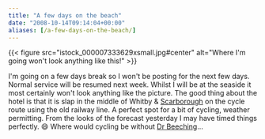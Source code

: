 ```yaml
---
title: "A few days on the beach"
date: "2008-10-14T09:14:04+00:00"
aliases: [/a-few-days-on-the-beach/]
---
```


{{< figure src="istock_000007333629xsmall.jpg#center" alt="Where I'm going won't look anything like this!" >}}

I'm going on a few days break so I won't be posting for the next few days. Normal service will be resumed next week. Whilst I will be at the seaside it most certainly won't look anything like the picture. The good thing about the hotel is that it is slap in the middle of Whitby &amp; [Scarborough](https://en.wikipedia.org/wiki/Scarborough,_North_Yorkshire) on the cycle route using the old railway line. A perfect spot for a bit of cycling, weather permitting. From the looks of the forecast yesterday I may have timed things perfectly. :smile: Where would cycling be without [Dr Beeching](https://en.wikipedia.org/wiki/Beeching_Axe)...
